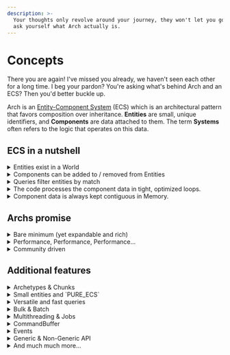 ```yaml
---
description: >-
  Your thoughts only revolve around your journey, they won't let you go... You
  ask yourself what Arch actually is.
---
```


# Concepts

There you are again! I've missed you already, we haven't seen each other for a long time. I beg your pardon? You're asking what's behind Arch and an ECS? Then you'd better buckle up.

Arch is an [Entity-Component System](https://www.wikiwand.com/en/Entity\_component\_system) (ECS) which is an architectural pattern that favors composition over inheritance. **Entities** are small, unique identifiers, and **Components** are data attached to them. The term **Systems** often refers to the logic that operates on this data.

## ECS in a nutshell

<details>

<summary>Entities exist in a World</summary>

The world contains all entities that exist in its context. No entity can live outside of this world. Entities can be created individually, in bulk and with predefined data.

</details>

<details>

<summary>Components can be added to / removed from Entities</summary>

The structure of entities can be changed at any time. Components can be classes, but also structs or primitives.

</details>

<details>

<summary>Queries filter entities by match</summary>

Entities are filtered and matched by Component types. You define which entities with which components you want and Arch searches for them for you, quickly, easily and efficiently.

</details>

<details>

<summary>The code processes the component data in tight, optimized loops.</summary>

You specify a delegate/lambda to tell Arch how to process the data. There are of course also ways to iterate manually over the entities and components.

</details>

<details>

<summary>Component data is always kept contiguous in Memory.</summary>

Structurally identical entities are packed into archetypes and chunks to improve cache locality. Each chunk is a memory block of exactly 64KB that is loaded quickly and efficiently into the L1 cache to improve performance.

</details>

## Archs promise

<details>

<summary>Bare minimum (yet expandable and rich)</summary>

Arch is small and simple. No unnecessary features, no mechanisms that run in the background and consume unnecessary performance even though you don't need them. At the same time, Arch is easily extensible and has a rich ecosystem and many optional features.

</details>

<details>

<summary>Performance, Performance, Performance...</summary>

Arch is designed for maximum speed and efficiency. Each method is optimized to perform its task directly, without additional background checks or validation. This ensures impressive performance for demanding applications. Arch puts you in the driver's seat and trusts you as a developer to make the most of it! For the faint of heart, you can of course include the source code with debug flags.

</details>

<details>

<summary>Community driven</summary>

Arch is from the community for the community. You can participate, create forks, contribute and improve. In fact, this is all encouraged!

</details>

## Additional features

<details>

<summary>Archetypes &#x26; Chunks</summary>

Arch not only has archetypes but also chunks. This sets it apart from many other ECSs. Each archetype has several chunks. Chunks themselves are 64KB memory blocks and contain the entities and their components directly. The big advantage of this is that it is more efficient to iterate and allocate. Fast, efficient and memory friendly.

</details>

<details>

<summary>Small entities and `PURE_ECS`</summary>

Arch's entities are as small as possible, no unnecessary data is stored. If you want to make your entities even smaller, Arch supports the concept of “Pure ECS”. This makes entities even smaller and more memory-friendly.

</details>

<details>

<summary>Versatile and fast queries</summary>

You don't feel like writing delegates to edit entities? Don't worry, arch has you covered! We support a variety of different query types, from delegates to interfaces to manual enumeration and even source generation!

</details>

<details>

<summary>Bulk &#x26; Batch</summary>

It is also possible to create, change and delete entities in bulk. This is even more efficient than doing this for each entity individually, Arch is incredibly efficient.

</details>

<details>

<summary>Multithreading &#x26; Jobs</summary>

For even more efficiency and large amounts of data and entities, there is multithreading and jobs. The best thing about it, without creating garbage. Arch has its own JobScheduler that was written just for this purpose. This allows you to bring your huge worlds to life even better!

</details>

<details>

<summary>CommandBuffer</summary>

You don't want to make changes to entities immediately but only later? No problem! Arch has even taken this into consideration: with the CommandBuffer you can postpone these changes and execute them at a later time.

</details>

<details>

<summary>Events</summary>

Entity events are one of the things that are not included by default in the nugget, but you can easily enable them through the source code using a flag! You only pay for what you use!

</details>

<details>

<summary>Generic &#x26; Non-Generic API</summary>

Of course, you can also use the API with simple types. Nobody is forcing you to use generics. This is often very helpful, especially when it comes to persistence and reflection.

</details>

<details>

<summary>And much much more...</summary>

There's so much more to discover, from extensions like source generators and tools, to integration guides for your favorite engines and more. Dive in and find out for yourself!

</details>
